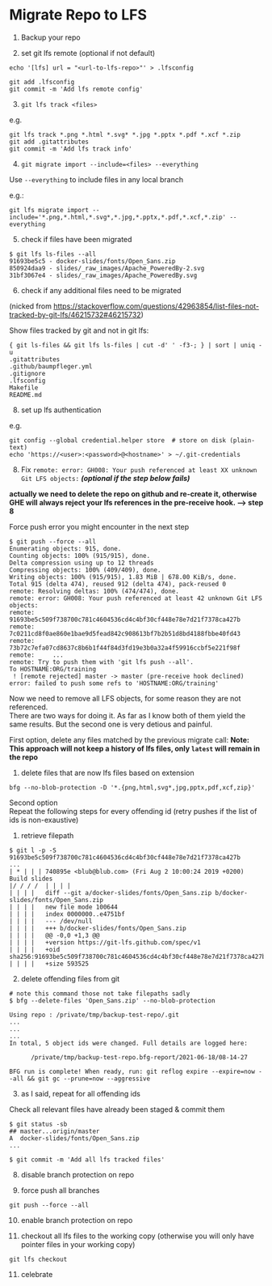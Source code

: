 # Migrate Repo to LFS

1) Backup your repo

2) set git lfs remote (optional if not default)

```
echo '[lfs] url = "<url-to-lfs-repo>"' > .lfsconfig

git add .lfsconfig
git commit -m 'Add lfs remote config'
```

3) `git lfs track <files>`

e.g.

```
git lfs track *.png *.html *.svg* *.jpg *.pptx *.pdf *.xcf *.zip
git add .gitattributes
git commit -m 'Add lfs track info'
```

4) `git migrate import --include=<files> --everything`

Use `--everything` to include files in any local branch

e.g.:

```
git lfs migrate import --include='*.png,*.html,*.svg*,*.jpg,*.pptx,*.pdf,*.xcf,*.zip' --everything
```

5) check if files have been migrated

```
$ git lfs ls-files --all
91693be5c5 - docker-slides/fonts/Open_Sans.zip
850924daa9 - slides/_raw_images/Apache_PoweredBy-2.svg
31bf3067e4 - slides/_raw_images/Apache_PoweredBy.svg
```

6) check if any additional files need to be migrated

(nicked from <https://stackoverflow.com/questions/42963854/list-files-not-tracked-by-git-lfs/46215732#46215732>)

Show files tracked by git and not in git lfs:

```
{ git ls-files && git lfs ls-files | cut -d' ' -f3-; } | sort | uniq -u
.gitattributes
.github/baumpfleger.yml
.gitignore
.lfsconfig
Makefile
README.md
```

8) set up lfs authentication

e.g.

```
git config --global credential.helper store  # store on disk (plain-text)
echo 'https://<user>:<password>@<hostname>' > ~/.git-credentials
```

8) Fix `remote: error: GH008: Your push referenced at least XX unknown Git LFS objects:`
***(optional if the step below fails)***

**actually we need to delete the repo on github and re-create it, otherwise GHE will always reject your lfs references in the pre-receive hook. --> step 8**

Force push error you might encounter in the next step

```
$ git push --force --all
Enumerating objects: 915, done.
Counting objects: 100% (915/915), done.
Delta compression using up to 12 threads
Compressing objects: 100% (409/409), done.
Writing objects: 100% (915/915), 1.83 MiB | 678.00 KiB/s, done.
Total 915 (delta 474), reused 912 (delta 474), pack-reused 0
remote: Resolving deltas: 100% (474/474), done.
remote: error: GH008: Your push referenced at least 42 unknown Git LFS objects:
remote:     91693be5c509f738700c781c4604536cd4c4bf30cf448e78e7d21f7378ca427b
remote:     7c0211cd8f0ae860e1bae9d5fead842c908613bf7b2b51d8bd4188fbbe40fd43
remote:     73b72c7efa07cd8637c8b6b1f44f84d3fd19e3b0a32a4f59916ccbf5e221f98f
remote:     ...
remote: Try to push them with 'git lfs push --all'.
To HOSTNAME:ORG/training
 ! [remote rejected] master -> master (pre-receive hook declined)
error: failed to push some refs to 'HOSTNAME:ORG/training'
```

Now we need to remove all LFS objects, for some reason they are not referenced.  
There are two ways for doing it. As far as I know both of them yield the same results. But the second one is very detious and painful.

First option, delete any files matched by the previous migrate call:
  **Note: This approach will not keep a history of lfs files, only `latest` will remain in the repo**

  1) delete files that are now lfs files based on extension

  ```
  bfg --no-blob-protection -D '*.{png,html,svg*,jpg,pptx,pdf,xcf,zip}'
  ```

Second option  
Repeat the following steps for every offending id (retry pushes if the list of ids is non-exaustive)
  1) retrieve filepath

  ```
  $ git l -p -S 91693be5c509f738700c781c4604536cd4c4bf30cf448e78e7d21f7378ca427b
  ...
  | * | | | 740895e <blub@blub.com> (Fri Aug 2 10:00:24 2019 +0200) Build slides
  |/ / / /  | | | |
  | | | |   diff --git a/docker-slides/fonts/Open_Sans.zip b/docker-slides/fonts/Open_Sans.zip
  | | | |   new file mode 100644
  | | | |   index 0000000..e4751bf
  | | | |   --- /dev/null
  | | | |   +++ b/docker-slides/fonts/Open_Sans.zip
  | | | |   @@ -0,0 +1,3 @@
  | | | |   +version https://git-lfs.github.com/spec/v1
  | | | |   +oid sha256:91693be5c509f738700c781c4604536cd4c4bf30cf448e78e7d21f7378ca427b
  | | | |   +size 593525
  ```

  2) delete offending files from git

  ```
  # note this command those not take filepaths sadly
  $ bfg --delete-files 'Open_Sans.zip' --no-blob-protection

  Using repo : /private/tmp/backup-test-repo/.git
  ...
  ...
  ...
  In total, 5 object ids were changed. Full details are logged here:

        /private/tmp/backup-test-repo.bfg-report/2021-06-18/08-14-27

BFG run is complete! When ready, run: git reflog expire --expire=now --all && git gc --prune=now --aggressive
  ```

  3) as I said, repeat for all offending ids


Check all relevant files have already been staged &
commit them

```
$ git status -sb
## master...origin/master
A  docker-slides/fonts/Open_Sans.zip
...

$ git commit -m 'Add all lfs tracked files'
```

8) disable branch protection on repo

9) force push all branches

```
git push --force --all
```

10) enable branch protection on repo

7) checkout all lfs files to the working copy (otherwise you will only have pointer files in your working copy)

```
git lfs checkout
```

11) celebrate
